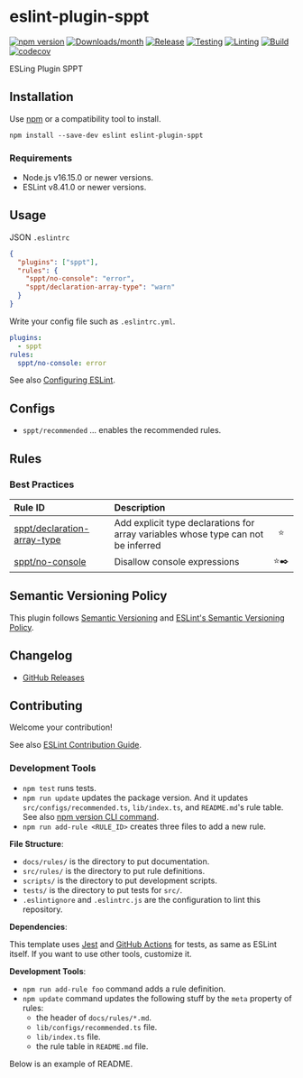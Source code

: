 # eslint-plugin-sppt

[![npm version](https://img.shields.io/npm/v/eslint-plugin-sppt.svg)](https://www.npmjs.com/package/eslint-plugin-sppt)
[![Downloads/month](https://img.shields.io/npm/dm/eslint-plugin-sppt.svg)](http://www.npmtrends.com/eslint-plugin-sppt)
[![Release](https://github.com/hsuehic/eslint-plugin-sppt/actions/workflows/release.yaml/badge.svg)](https://github.com/hsuehic/eslint-plugin-sppt/actions/workflows/release.yaml/badge.svg?branch=main)
[![Testing](https://github.com/hsuehic/eslint-plugin-sppt/actions/workflows/test.yaml/badge.svg)](https://github.com/hsuehic/eslint-plugin-sppt/actions/workflows/test.yaml/badge.svg?branch=main)
[![Linting](https://github.com/hsuehic/eslint-plugin-sppt/actions/workflows/lint.yaml/badge.svg)](https://github.com/hsuehic/eslint-plugin-sppt/actions/workflows/lint.yaml/badge.svg?branch=main)
[![Build](https://github.com/hsuehic/eslint-plugin-sppt/actions/workflows/build.yaml/badge.svg)](https://github.com/hsuehic/eslint-plugin-sppt/actions/workflows/build.yaml/badge.svg?branch=main)
[![codecov](https://codecov.io/gh/hsuehic/eslint-plugin-sppt/branch/main/graph/badge.svg?token=PKEVM146B1)](https://codecov.io/gh/hsuehic/eslint-plugin-sppt)

<!--[![Dependency Status](https://david-dm.org/mysticatea/eslint-plugin-sppt.svg)](https://david-dm.org/mysticatea/eslint-plugin-sppt)-->

ESLing Plugin SPPT

## Installation

Use [npm](https://www.npmjs.com/) or a compatibility tool to install.

```
npm install --save-dev eslint eslint-plugin-sppt
```

### Requirements

- Node.js v16.15.0 or newer versions.
- ESLint v8.41.0 or newer versions.

## Usage

JSON `.eslintrc`

```json
{
  "plugins": ["sppt"],
  "rules": {
    "sppt/no-console": "error",
    "sppt/declaration-array-type": "warn"
  }
}
```

Write your config file such as `.eslintrc.yml`.

```yml
plugins:
  - sppt
rules:
  sppt/no-console: error
```

See also [Configuring ESLint](https://eslint.org/docs/user-guide/configuring).

## Configs

- `sppt/recommended` ... enables the recommended rules.

## Rules

<!--RULE_TABLE_BEGIN-->

### Best Practices

| Rule ID                                                               | Description                                                                       |       |
| :-------------------------------------------------------------------- | :-------------------------------------------------------------------------------- | :---: |
| [sppt/declaration-array-type](./docs/rules/declaration-array-type.md) | Add explicit type declarations for array variables whose type can not be inferred |  ⭐️  |
| [sppt/no-console](./docs/rules/no-console.md)                         | Disallow console expressions                                                      | ⭐️✒️ |

<!--RULE_TABLE_END-->

## Semantic Versioning Policy

This plugin follows [Semantic Versioning](http://semver.org/) and [ESLint's Semantic Versioning Policy](https://github.com/eslint/eslint#semantic-versioning-policy).

## Changelog

- [GitHub Releases](./CHANGELOG.md)

## Contributing

Welcome your contribution!

See also [ESLint Contribution Guide](https://eslint.org/docs/developer-guide/contributing/).

### Development Tools

- `npm test` runs tests.
- `npm run update` updates the package version. And it updates `src/configs/recommended.ts`, `lib/index.ts`, and `README.md`'s rule table. See also [npm version CLI command](https://docs.npmjs.com/cli/version).
- `npm run add-rule <RULE_ID>` creates three files to add a new rule.

**File Structure**:

- `docs/rules/` is the directory to put documentation.
- `src/rules/` is the directory to put rule definitions.
- `scripts/` is the directory to put development scripts.
- `tests/` is the directory to put tests for `src/`.
- `.eslintignore` and `.eslintrc.js` are the configuration to lint this repository.

**Dependencies**:

This template uses [Jest](https://jestjs.io/) and [GitHub Actions](https://github.co.jp/features/actions) for tests, as same as ESLint itself. If you want to use other tools, customize it.

**Development Tools**:

- `npm run add-rule foo` command adds a rule definition.
- `npm update` command updates the following stuff by the `meta` property of rules:
  - the header of `docs/rules/*.md`.
  - `lib/configs/recommended.ts` file.
  - `lib/index.ts` file.
  - the rule table in `README.md` file.

Below is an example of README.
